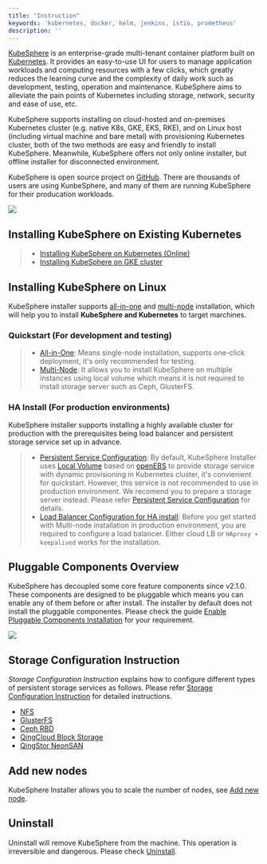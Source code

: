 ```yaml
---
title: "Instruction"
keywords: 'kubernetes, docker, helm, jenkins, istio, prometheus'
description: ''
---
```


[KubeSphere](https://kubesphere.io/) is an enterprise-grade multi-tenant container platform built on [Kubernetes](https://kubernetes.io). It provides an easy-to-use UI for users to manage application workloads and computing resources with a few clicks, which greatly reduces the learning curve and the complexity of daily work such as development, testing, operation and maintenance. KubeSphere aims to alleviate the pain points of Kubernetes including storage, network, security and ease of use, etc.


KubeSphere supports installing on cloud-hosted and on-premises Kubernetes cluster (e.g. native K8s, GKE, EKS, RKE), and on Linux host (including virtual machine and bare metal) with provisioning Kubernetes cluster, both of the two methods are easy and friendly to install KubeSphere. Meanwhile, KubeSphere offers not only online installer, but offline installer for disconnected environment.

KubeSphere is open source project on [GitHub](https://github.com/kubesphere). There are thousands of users are using KunbeSphere, and many of them are running KubeSphere for their producation workloads.

![](https://pek3b.qingstor.com/kubesphere-docs/png/20191219232535.png)

## Installing KubeSphere on Existing Kubernetes

> - [Installing KubeSphere on Kubernetes (Online)](../install-on-k8s)
> - [Installing KubeSphere on GKE cluster](../install-on-gke)


## Installing KubeSphere on Linux

KubeSphere installer supports [all-in-one](../all-in-one) and [multi-node](../multi-node) installation, which will help you to install **KubeSphere and Kubernetes** to target marchines.

### Quickstart (For development and testing)

> - [All-in-One](../all-in-one): Means single-node installation, supports one-click deployment, it's only recommended for testing.
> - [Multi-Node](../multi-node): It allows you to install KubeSphere on multiple instances using local volume which means it is not required to install storage server such as Ceph, GlusterFS.

### HA Install (For production environments)

KubeSphere installer supports installing a highly available cluster for production with the prerequisites being load balancer and persistent storage service set up in advance.

> - [Persistent Service Configuration](../storage-configuration): By default, KubeSphere Installer uses [Local Volume](https://kubernetes.io/docs/concepts/storage/volumes/#local) based on [openEBS](https://openebs.io/) to provide storage service with dynamic provisioning in Kubernetes cluster, it's convienient for quickstart. However, this service is not recommended to use in production environment. We recomend you to prepare a storage server instead. Please refer [Persistent Service Configuration](../storage-configuration) for details.
> - [Load Balancer Configuration for HA install](../master-ha): Before you get started with Multi-node installation in production environment, you are required to configure a load balancer. Either cloud LB or `HAproxy + keepalived` works for the installation.

## Pluggable Components Overview

KubeSphere has decoupled some core feature components since v2.1.0. These components are designed to be pluggable which means you can enable any of them before or after install. The installer by default does not install the pluggable componentes. Please check the guide [Enable Pluggable Components Installation](../pluggable-components) for your requirement.

![](https://pek3b.qingstor.com/kubesphere-docs/png/20191207140846.png)

## Storage Configuration Instruction

*Storage Configuration Instruction* explains how to configure different types of persistent storage services as follows. Please refer [Storage Configuration Instruction](../storage-configuration) for detailed instructions.

- [NFS](https://kubernetes.io/docs/concepts/storage/volumes/#nfs)
- [GlusterFS](https://www.gluster.org/)
- [Ceph RBD](https://ceph.com/)
- [QingCloud Block Storage](https://docs.qingcloud.com/product/storage/volume/)
- [QingStor NeonSAN](https://docs.qingcloud.com/product/storage/volume/super_high_performance_shared_volume/)


## Add new nodes

KubeSphere Installer allows you to scale the number of nodes, see [Add new node](../add-nodes).


## Uninstall

Uninstall will remove KubeSphere from the machine. This operation is irreversible and dangerous. Please check [Uninstall](../uninstall).

